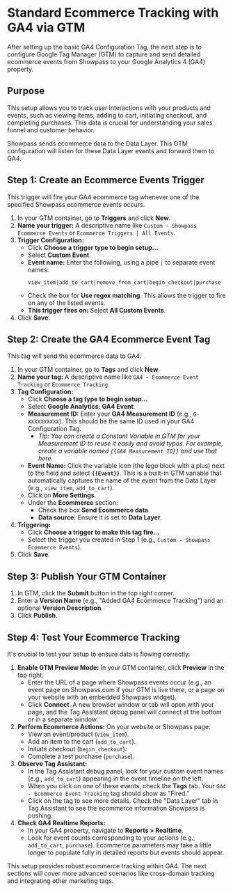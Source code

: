 # Standard Ecommerce Tracking with GA4 via GTM

After setting up the basic GA4 Configuration Tag, the next step is to configure Google Tag Manager (GTM) to capture and send detailed ecommerce events from Showpass to your Google Analytics 4 (GA4) property.

## Purpose

This setup allows you to track user interactions with your products and events, such as viewing items, adding to cart, initiating checkout, and completing purchases. This data is crucial for understanding your sales funnel and customer behavior.

Showpass sends ecommerce data to the Data Layer. This GTM configuration will listen for these Data Layer events and forward them to GA4.

## Step 1: Create an Ecommerce Events Trigger

This trigger will fire your GA4 ecommerce tag whenever one of the specified Showpass ecommerce events occurs.

1.  In your GTM container, go to **Triggers** and click **New**.
2.  **Name your trigger:** A descriptive name like `Custom - Showpass Ecommerce Events` or `Ecommerce Triggers | All Events`.
3.  **Trigger Configuration:**
    - Click **Choose a trigger type to begin setup...**
    - Select **Custom Event**.
    - **Event name:** Enter the following, using a pipe `|` to separate event names:
      ```
      view_item|add_to_cart|remove_from_cart|begin_checkout|purchase
      ```
    - Check the box for **Use regex matching**. This allows the trigger to fire on any of the listed events.
    - **This trigger fires on:** Select **All Custom Events**.
4.  Click **Save**.

## Step 2: Create the GA4 Ecommerce Event Tag

This tag will send the ecommerce data to GA4.

1.  In your GTM container, go to **Tags** and click **New**.
2.  **Name your tag:** A descriptive name like `GA4 - Ecommerce Event Tracking` or `Ecommerce Tracking`.
3.  **Tag Configuration:**
    - Click **Choose a tag type to begin setup...**
    - Select **Google Analytics: GA4 Event**.
    - **Measurement ID:** Enter your **GA4 Measurement ID** (e.g., `G-XXXXXXXXXX`). This should be the same ID used in your GA4 Configuration Tag.
      - _Tip: You can create a Constant Variable in GTM for your Measurement ID to reuse it easily and avoid typos. For example, create a variable named `{{GA4 Measurement ID}}` and use that here._
    - **Event Name:** Click the variable icon (the lego block with a plus) next to the field and select **`{{Event}}`**. This is a built-in GTM variable that automatically captures the name of the event from the Data Layer (e.g., `view_item`, `add_to_cart`).
    - Click on **More Settings**.
    - Under the **Ecommerce** section:
      - Check the box **Send Ecommerce data**.
      - **Data source:** Ensure it is set to **Data Layer**.
4.  **Triggering:**
    - Click **Choose a trigger to make this tag fire...**
    - Select the trigger you created in Step 1 (e.g., `Custom - Showpass Ecommerce Events`).
5.  Click **Save**.

## Step 3: Publish Your GTM Container

1.  In GTM, click the **Submit** button in the top right corner.
2.  Enter a **Version Name** (e.g., "Added GA4 Ecommerce Tracking") and an optional **Version Description**.
3.  Click **Publish**.

## Step 4: Test Your Ecommerce Tracking

It's crucial to test your setup to ensure data is flowing correctly.

1.  **Enable GTM Preview Mode:** In your GTM container, click **Preview** in the top right.
    - Enter the URL of a page where Showpass events occur (e.g., an event page on Showpass.com if your GTM is live there, or a page on your website with an embedded Showpass widget).
    - Click **Connect**. A new browser window or tab will open with your page, and the Tag Assistant debug panel will connect at the bottom or in a separate window.
2.  **Perform Ecommerce Actions:** On your website or Showpass page:
    - View an event/product (`view_item`).
    - Add an item to the cart (`add_to_cart`).
    - Initiate checkout (`begin_checkout`).
    - Complete a test purchase (`purchase`).
3.  **Observe Tag Assistant:**
    - In the Tag Assistant debug panel, look for your custom event names (e.g., `add_to_cart`) appearing in the event timeline on the left.
    - When you click on one of these events, check the **Tags** tab. Your `GA4 - Ecommerce Event Tracking` tag should show as "Fired."
    - Click on the tag to see more details. Check the "Data Layer" tab in Tag Assistant to see the ecommerce information Showpass is pushing.
4.  **Check GA4 Realtime Reports:**
    - In your GA4 property, navigate to **Reports > Realtime**.
    - Look for event counts corresponding to your actions (e.g., `add_to_cart`, `purchase`). Ecommerce parameters may take a little longer to populate fully in detailed reports but events should appear.

This setup provides robust ecommerce tracking within GA4. The next sections will cover more advanced scenarios like cross-domain tracking and integrating other marketing tags.

